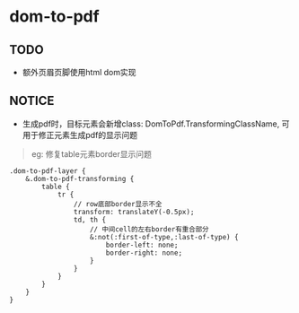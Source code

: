 <!--
 * @Date: 2022-03-16 15:14:33
 * @Author: wang0122xl@163.com
 * @LastEditors: wang0122xl@163.com
 * @LastEditTime: 2022-03-17 10:58:41
 * @Description: file content
-->
# dom-to-pdf
## TODO
* 额外页眉页脚使用html dom实现

## NOTICE
* 生成pdf时，目标元素会新增class: DomToPdf.TransformingClassName, 可用于修正元素生成pdf的显示问题
> eg: 修复table元素border显示问题 
```less
.dom-to-pdf-layer {
    &.dom-to-pdf-transforming {
        table {
            tr {
                // row底部border显示不全
                transform: translateY(-0.5px);
                td, th {
                    // 中间cell的左右border有重合部分
                    &:not(:first-of-type,:last-of-type) {
                        border-left: none;
                        border-right: none;
                    }
                }
            }
        }
    }
}
```
>